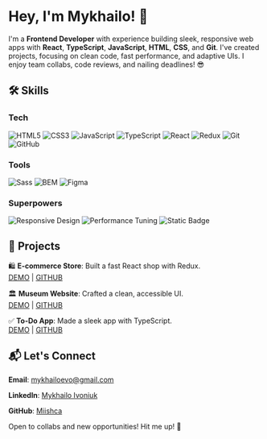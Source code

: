 # Hey, I'm Mykhailo! 🚀

I'm a **Frontend Developer** with experience building sleek, responsive web apps with **React**, **TypeScript**, **JavaScript**, **HTML**, **CSS**, and **Git**. I've created projects, focusing on clean code, fast performance, and adaptive UIs. I enjoy team collabs, code reviews, and nailing deadlines! 😎

## 🛠️ Skills
### Tech
![HTML5](https://img.shields.io/badge/HTML5-Semantic%20Markup-green?style=for-the-badge&logo=html5&logoColor=white)
![CSS3](https://img.shields.io/badge/CSS3-Flexbox%2C%20Grid-blue?style=for-the-badge&logo=css3&logoColor=white)
![JavaScript](https://img.shields.io/badge/JavaScript-ES6%2B%2C%20DOM-yellow?style=for-the-badge&logo=javascript&logoColor=black)
![TypeScript](https://img.shields.io/badge/TypeScript-Typing-007ACC?style=for-the-badge&logo=typescript&logoColor=white)
![React](https://img.shields.io/badge/React-Components%2C%20Hooks-61DAFB?style=for-the-badge&logo=react&logoColor=black)
![Redux](https://img.shields.io/badge/Redux-State%20Management-764ABC?style=for-the-badge&logo=redux&logoColor=white)
![Git](https://img.shields.io/badge/Git-Version%20Control-F05032?style=for-the-badge&logo=git&logoColor=white)
![GitHub](https://img.shields.io/badge/GitHub-Repositories-181717?style=for-the-badge&logo=github&logoColor=white)

### Tools
![Sass](https://img.shields.io/badge/Sass-Preprocessor-CC6699?style=for-the-badge&logo=sass&logoColor=white)
![BEM](https://img.shields.io/badge/BEM-Methodology-008000?style=for-the-badge&logo=css3&logoColor=white)
![Figma](https://img.shields.io/badge/Figma-UI%20Design-F24E1E?style=for-the-badge&logo=figma&logoColor=white)

### Superpowers
![Responsive Design](https://img.shields.io/badge/Responsive_Design-Adaptive%20UI-teal?style=for-the-badge)
![Performance Tuning](https://img.shields.io/badge/Performance_Tuning-Optimization-orange?style=for-the-badge)
![Static Badge](https://img.shields.io/badge/Teamwork%20-%20Agile%2C%20Code%20Review%20-%2009f7f7?style=for-the-badge)

## 🌟 Projects

🛍️ **E-commerce Store**: Built a fast React shop with Redux.  
[DEMO](https://miishca.github.io/react_store/#/) | [GITHUB](https://github.com/Miishca/react_store)

🏛️ **Museum Website**: Crafted a clean, accessible UI.  
[DEMO](https://miishca.github.io/landing_2/) | [GITHUB](https://github.com/Miishca/landing_2)

✅ **To-Do App**: Made a sleek app with TypeScript.  
[DEMO](https://miishca.github.io/react_to-do_app/) | [GITHUB](https://github.com/Miishca/react_to-do_app)

## 📬 Let's Connect

**Email**: [mykhailoevo@gmail.com](mailto:mykhailoevo@gmail.com)

**LinkedIn**: [Mykhailo Ivoniuk](https://www.linkedin.com/in/mykhailo-ivoniuk/)

**GitHub**: [Miishca](https://github.com/Miishca)


Open to collabs and new opportunities! Hit me up! 🙌
